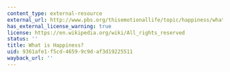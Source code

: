 ```yaml
---
content_type: external-resource
external_url: http://www.pbs.org/thisemotionallife/topic/happiness/what-happiness
has_external_license_warning: true
license: https://en.wikipedia.org/wiki/All_rights_reserved
status: ''
title: What is Happiness?
uid: 9361afe1-f5cd-4659-9c9d-af3d19225511
wayback_url: ''
---
```

